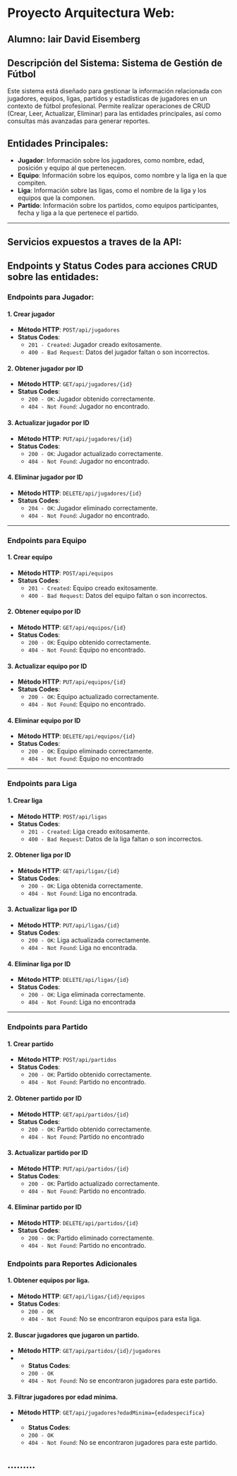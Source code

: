 # Proyecto Arquitectura Web:
## Alumno: Iair David Eisemberg

## Descripción del Sistema: Sistema de Gestión de Fútbol
Este sistema está diseñado para gestionar la información relacionada con jugadores, equipos, ligas, partidos y estadísticas de jugadores en un contexto de fútbol profesional. Permite realizar operaciones de CRUD (Crear, Leer, Actualizar, Eliminar) para las entidades principales, así como consultas más avanzadas para generar reportes.

## Entidades Principales:
- **Jugador**: Información sobre los jugadores, como nombre, edad, posición y equipo al que pertenecen.
- **Equipo**: Información sobre los equipos, como nombre y la liga en la que compiten.
- **Liga**: Información sobre las ligas, como el nombre de la liga y los equipos que la componen.
- **Partido**: Información sobre los partidos, como equipos participantes, fecha y liga a la que pertenece el partido.

---
## Servicios expuestos a traves de la API:
## Endpoints y Status Codes para acciones CRUD sobre las entidades:

### **Endpoints para Jugador**:

#### 1. Crear jugador
- **Método HTTP**: `POST/api/jugadores`
- **Status Codes**:
  - `201 - Created`: Jugador creado exitosamente.
  - `400 - Bad Request`: Datos del jugador faltan o son incorrectos.

#### 2. Obtener jugador por ID
- **Método HTTP**: `GET/api/jugadores/{id}`
- **Status Codes**:
  - `200 - OK`: Jugador obtenido correctamente.
  - `404 - Not Found`: Jugador no encontrado.

#### 3. Actualizar jugador por ID
- **Método HTTP**: `PUT/api/jugadores/{id}`
- **Status Codes**:
  - `200 - OK`: Jugador actualizado correctamente.
  - `404 - Not Found`: Jugador no encontrado.

#### 4. Eliminar jugador por ID
- **Método HTTP**: `DELETE/api/jugadores/{id}`
- **Status Codes**:
  - `204 - OK`: Jugador eliminado correctamente.
  - `404 - Not Found`: Jugador no encontrado.

---

### **Endpoints para Equipo**

#### 1. Crear equipo
- **Método HTTP**: `POST/api/equipos`
- **Status Codes**:
  - `201 - Created`: Equipo creado exitosamente.
  - `400 - Bad Request`: Datos del equipo faltan o son incorrectos.


#### 2. Obtener equipo por ID
- **Método HTTP**: `GET/api/equipos/{id}`
- **Status Codes**:
  - `200 - OK`: Equipo obtenido correctamente.
  - `404 - Not Found`: Equipo no encontrado.

#### 3. Actualizar equipo por ID
- **Método HTTP**: `PUT/api/equipos/{id}`
- **Status Codes**:
  - `200 - OK`: Equipo actualizado correctamente.
  - `404 - Not Found`: Equipo no encontrado.
 
#### 4. Eliminar equipo por ID
- **Método HTTP**: `DELETE/api/equipos/{id}`
- **Status Codes**:
  - `200 - OK`: Equipo eliminado correctamente.
  - `404 - Not Found`: Equipo no encontrado

---

### **Endpoints para Liga**
#### 1. Crear liga
- **Método HTTP**: `POST/api/ligas`
- **Status Codes**:
  - `201 - Created`: Liga creado exitosamente.
  - `400 - Bad Request`: Datos de la liga faltan o son incorrectos.


#### 2. Obtener liga por ID
- **Método HTTP**: `GET/api/ligas/{id}`
- **Status Codes**:
  - `200 - OK`: Liga obtenida correctamente.
  - `404 - Not Found`: Liga no encontrada.

#### 3. Actualizar liga por ID
- **Método HTTP**: `PUT/api/ligas/{id}`
- **Status Codes**:
  - `200 - OK`: Liga actualizada correctamente.
  - `404 - Not Found`: Liga no encontrada.

#### 4. Eliminar liga por ID
- **Método HTTP**: `DELETE/api/ligas/{id}`
- **Status Codes**:
  - `200 - OK`: Liga eliminada correctamente.
  - `404 - Not Found`: Liga no encontrada

---

### **Endpoints para Partido**
#### 1. Crear partido
- **Método HTTP**: `POST/api/partidos`
- **Status Codes**:
   - `200 - OK`: Partido obtenido correctamente.
   - `404 - Not Found`: Partido no encontrado.

#### 2. Obtener partido por ID
- **Método HTTP**: `GET/api/partidos/{id}`
- **Status Codes**:
  - `200 - OK`: Partido obtenido correctamente.
  - `404 - Not Found`: Partido no encontrado

#### 3. Actualizar partido por ID
- **Método HTTP**: `PUT/api/partidos/{id}`
- **Status Codes**:
  - `200 - OK`: Partido actualizado correctamente.
  - `404 - Not Found`: Partido no encontrado.

#### 4. Eliminar partido por ID
- **Método HTTP**: `DELETE/api/partidos/{id}`
- **Status Codes**:
  - `200 - OK`: Partido eliminado correctamente.
  - `404 - Not Found`: Partido no encontrado.


### **Endpoints para Reportes Adicionales**
#### 1. Obtener equipos por liga.
- **Método HTTP**: `GET/api/ligas/{id}/equipos`
- **Status Codes**:
  - `200 - OK`
  - `404 - Not Found`: No se encontraron equipos para esta liga.

#### 2. Buscar jugadores que jugaron un partido.
- **Método HTTP**: `GET/api/partidos/{id}/jugadores`
- - **Status Codes**:
  - `200 - OK`
  - `404 - Not Found`: No se encontraron jugadores para este partido.
 
#### 3. Filtrar jugadores por edad mínima.
- **Método HTTP**: `GET/api/jugadores?edadMinima={edadespecifica}`
- - **Status Codes**:
  - `200 - OK`
  - `404 - Not Found`: No se encontraron jugadores para este partido.
## .........

